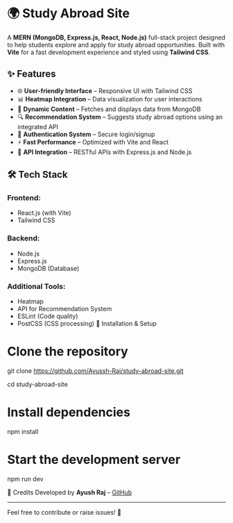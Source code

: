# 🌍 Study Abroad Site

A **MERN (MongoDB, Express.js, React, Node.js)** full-stack project designed to help students explore and apply for study abroad opportunities. Built with **Vite** for a fast development experience and styled using **Tailwind CSS**.

## ✨ Features
- 🌐 **User-friendly Interface** – Responsive UI with Tailwind CSS
- 📊 **Heatmap Integration** – Data visualization for user interactions
- 📄 **Dynamic Content** – Fetches and displays data from MongoDB
- 🔍 **Recommendation System** – Suggests study abroad options using an integrated API
- 🔐 **Authentication System** – Secure login/signup 
- ⚡ **Fast Performance** – Optimized with Vite and React
- 📡 **API Integration** – RESTful APIs with Express.js and Node.js

## 🛠️ Tech Stack
### **Frontend:**
- React.js (with Vite)
- Tailwind CSS

### **Backend:**
- Node.js
- Express.js
- MongoDB (Database)

### **Additional Tools:**
- Heatmap
- API for Recommendation System
- ESLint (Code quality)
- PostCSS (CSS processing)
 🚀 Installation & Setup

# Clone the repository
git clone https://github.com/Ayussh-Raj/study-abroad-site.git

cd study-abroad-site

# Install dependencies
npm install

# Start the development server
npm run dev


📜 Credits
Developed by **Ayush Raj** – [GitHub](https://github.com/Ayussh-Raj)

---
Feel free to contribute or raise issues! 🎉

